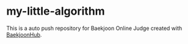# my-little-algorithm
This is a auto push repository for Baekjoon Online Judge created with [BaekjoonHub](https://github.com/BaekjoonHub/BaekjoonHub).
